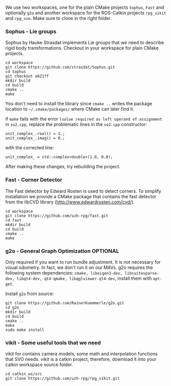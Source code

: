 We use two workspaces, one for the plain CMake projects `Sophus`, `Fast` and optionally `g2o` and another workspace for the ROS-Catkin projects `rpg_vikit` and `rpg_svo`. Make sure to clone in the right folder.

### Sophus - Lie groups
Sophus by Hauke Strasdat implements Lie groups that we need to describe rigid body transformations. Checkout in your workspace for plain CMake projects.
```
cd workspace
git clone https://github.com/strasdat/Sophus.git
cd Sophus
git checkout a621ff
mkdir build
cd build
cmake ..
make
```
You don't need to install the library since `cmake ..` writes the package location to `~/.cmake/packages/` where CMake can later find it.

If `make` fails with the error `lvalue required as left operand of assignment` in `so2.cpp`, replace the problematic lines in the `so2.cpp` constructor:
```
unit_complex_.real() = 1.;
unit_complex_.imag() = 0.;
```
with the corrected line:
```
unit_complex_ = std::complex<double>(1.0, 0.0);
```
After making these changes, try rebuilding the project.

### Fast - Corner Detector
The Fast detector by Edward Rosten is used to detect corners. To simplify installation we provide a CMake package that contains the fast detector from the libCVD library (http://www.edwardrosten.com/cvd/).
```
cd workspace
git clone https://github.com/uzh-rpg/fast.git
cd fast
mkdir build
cd build
cmake ..
make
```

### g2o - General Graph Optimization OPTIONAL
Only required if you want to run bundle adjustment. It is not necessary for visual odometry. In fact, we don't run it on our MAVs. g2o requires the following system dependencies: `cmake, libeigen3-dev, libsuitesparse-dev, libqt4-dev, qt4-qmake, libqglviewer-qt4-dev`, install them with `apt-get`.

Install `g2o` from source:
```
git clone https://github.com/RainerKuemmerle/g2o.git
cd g2o
mkdir build
cd build
cmake ..
make
sudo make install
```

### vikit - Some useful tools that we need
vikit for contains camera models, some math and interpolation functions that SVO needs. vikit is a catkin project, therefore, download it into your catkin workspace source folder.
```
cd catkin_ws/src
git clone https://github.com/uzh-rpg/rpg_vikit.git
```

